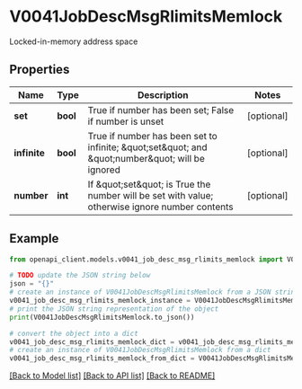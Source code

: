 # V0041JobDescMsgRlimitsMemlock

Locked-in-memory address space

## Properties

Name | Type | Description | Notes
------------ | ------------- | ------------- | -------------
**set** | **bool** | True if number has been set; False if number is unset | [optional] 
**infinite** | **bool** | True if number has been set to infinite; \&quot;set\&quot; and \&quot;number\&quot; will be ignored | [optional] 
**number** | **int** | If \&quot;set\&quot; is True the number will be set with value; otherwise ignore number contents | [optional] 

## Example

```python
from openapi_client.models.v0041_job_desc_msg_rlimits_memlock import V0041JobDescMsgRlimitsMemlock

# TODO update the JSON string below
json = "{}"
# create an instance of V0041JobDescMsgRlimitsMemlock from a JSON string
v0041_job_desc_msg_rlimits_memlock_instance = V0041JobDescMsgRlimitsMemlock.from_json(json)
# print the JSON string representation of the object
print(V0041JobDescMsgRlimitsMemlock.to_json())

# convert the object into a dict
v0041_job_desc_msg_rlimits_memlock_dict = v0041_job_desc_msg_rlimits_memlock_instance.to_dict()
# create an instance of V0041JobDescMsgRlimitsMemlock from a dict
v0041_job_desc_msg_rlimits_memlock_from_dict = V0041JobDescMsgRlimitsMemlock.from_dict(v0041_job_desc_msg_rlimits_memlock_dict)
```
[[Back to Model list]](../README.md#documentation-for-models) [[Back to API list]](../README.md#documentation-for-api-endpoints) [[Back to README]](../README.md)


